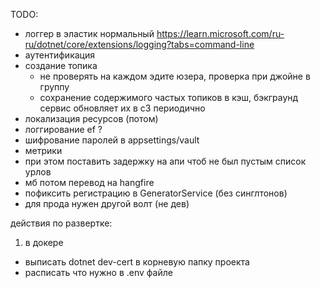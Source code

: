 TODO:
- логгер в эластик нормальный https://learn.microsoft.com/ru-ru/dotnet/core/extensions/logging?tabs=command-line
- аутентификация
- создание топика
    - не проверять на каждом эдите юзера, проверка при джойне в группу
    - сохранение содержимого частых топиков в кэш, бэкграунд сервис обновляет их в с3 периодично
- локализация ресурсов (потом)
- логгирование ef ?
- шифрование паролей в appsettings/vault
- метрики
- при этом поставить задержку на апи чтоб не был пустым список урлов
- мб потом перевод на hangfire
- пофиксить регистрацию в GeneratorService (без синглтонов)
- для прода нужен другой волт (не дев)


действия по развертке:
1) в докере
- выписать dotnet dev-cert в корневую папку проекта
- расписать что нужно в .env файле
